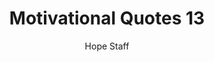 ---
image: /assets/img/mq/mq_13_frankel.png
title: Motivational Quotes 13
categories:
  - Motivational Quotes
author: Hope Staff
notes: Motivational Quotes 13
embed: >-
  EMBED_GOES_HERE
transcript: >-
  SOME LINES OF TEXT START HERE
---
